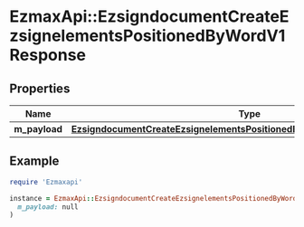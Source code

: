 # EzmaxApi::EzsigndocumentCreateEzsignelementsPositionedByWordV1Response

## Properties

| Name | Type | Description | Notes |
| ---- | ---- | ----------- | ----- |
| **m_payload** | [**EzsigndocumentCreateEzsignelementsPositionedByWordV1ResponseMPayload**](EzsigndocumentCreateEzsignelementsPositionedByWordV1ResponseMPayload.md) |  |  |

## Example

```ruby
require 'Ezmaxapi'

instance = EzmaxApi::EzsigndocumentCreateEzsignelementsPositionedByWordV1Response.new(
  m_payload: null
)
```

